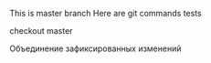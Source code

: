 This is master branch
Here are git commands tests

checkout master

Объединение зафиксированных изменений